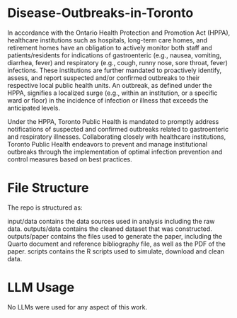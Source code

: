 # Disease-Outbreaks-in-Toronto

In accordance with the Ontario Health Protection and Promotion Act (HPPA), healthcare institutions such as hospitals, long-term care homes, and retirement homes have an obligation to actively monitor both staff and patients/residents for indications of gastroenteric (e.g., nausea, vomiting, diarrhea, fever) and respiratory (e.g., cough, runny nose, sore throat, fever) infections. These institutions are further mandated to proactively identify, assess, and report suspected and/or confirmed outbreaks to their respective local public health units. An outbreak, as defined under the HPPA, signifies a localized surge (e.g., within an institution, or a specific ward or floor) in the incidence of infection or illness that exceeds the anticipated levels.

Under the HPPA, Toronto Public Health is mandated to promptly address notifications of suspected and confirmed outbreaks related to gastroenteric and respiratory illnesses. Collaborating closely with healthcare institutions, Toronto Public Health endeavors to prevent and manage institutional outbreaks through the implementation of optimal infection prevention and control measures based on best practices.

# File Structure

The repo is structured as:

input/data contains the data sources used in analysis including the raw data.
outputs/data contains the cleaned dataset that was constructed.
outputs/paper contains the files used to generate the paper, including the Quarto document and reference bibliography file, as well as the PDF of the paper.
scripts contains the R scripts used to simulate, download and clean data.

# LLM Usage

No LLMs were used for any aspect of this work.
